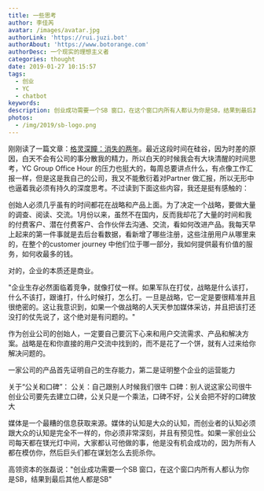 ```yaml
---
title: 一些思考
author: 李佳芮
avatar: /images/avatar.jpg
authorLink: 'https://rui.juzi.bot'
authorAbout: 'https://www.botorange.com'
authorDesc: 一个现实的理想主义者
categories: thought
date: 2019-01-27 10:15:57
tags: 
  - 创业
  - YC
  - chatbot
keywords:
description: 创业成功需要一个SB 窗口，在这个窗口内所有人都认为你是SB，结果到最后其他人都是SB。
photos:
  - /img/2019/sb-logo.png
---
```


刚刚读了一篇文章：[格灵深瞳：消失的两年](http://www.sohu.com/a/291761596_109973)。最近这段时间在硅谷，因为时差的原因，白天不会有公司的事分散我的精力，所以白天的时候我会有大块清醒的时间思考，YC Group Office Hour 的压力也挺大的，每周总要讲点什么，有点像工作汇报一样，但是这是我自己的公司，我又不能敷衍着对Partner 做汇报，所以无形中也逼着我必须有持久的深度思考。不过读到下面这些内容，我还是挺有感触的：

创始人必须几乎虽有的时间都花在战略和产品上面。为了决定一个战略，要做大量的调查、阅读、交流。1月份以来，虽然不在国内，反而我却花了大量的时间和我的付费客户、潜在付费客户、合作伙伴去沟通、交流，看如何改进产品。我每天早上起来的第一件事就是去后台看数据，看新增了哪些注册，这些注册用户从哪里来的，在整个的customer journey 中他们位于哪一部分，我如何提供最有价值的服务，如何收最多的钱。

对的，企业的本质还是商业。

"企业生存必然面临着竞争，就像打仗一样。如果军队在打仗，战略是什么该打，什么不该打，跟谁打，什么时候打，怎么打。一旦是战略，它一定是要很精准并且很绝密的。这让我意识到，如果一个做战略的人天天参加媒体采访，并且把该打还没打的仗先说了，这个绝对是有问题的。"

作为创业公司的创始人，一定要自己要沉下心来和用户交流需求、产品和解决方案。战略是在和你直接的用户交流中找到的，而不是花了一个饼，就有人过来给你解决问题的。

一家公司的产品首先证明自己的生存能力，第二是证明整个企业的运营能力

关于“公关和口碑”：
公关：自己跟别人时候我们很牛
口碑：别人说这家公司很牛
创业公司要先去建立口碑，公关只是一个乘法，口碑不好，公关会把不好的口碑放大

媒体是一个最糟的信息获取来源。媒体的认知是大众的认知，而创业者的认知必须跟大众的认知是完全不一样的，你必须非常深刻，并且有预见性。如果一家创业公司每天都在镁光灯中间，大家都认可他做的事，他是没有机会成功的，因为所有人都在模仿你，然后巨头们都在谋划怎么去扼杀你。

高领资本的张磊说："创业成功需要一个SB 窗口，在这个窗口内所有人都认为你是SB，结果到最后其他人都是SB"